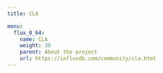 ```yaml
---
title: CLA

menu:
  flux_0_64:
    name: CLA
    weight: 30
    parent: About the project
    url: https://influxdb.com/community/cla.html
---
```

